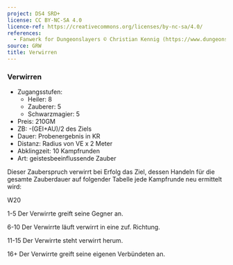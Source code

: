 ```yaml
---
project: DS4 SRD+
license: CC BY-NC-SA 4.0
licence-ref: https://creativecommons.org/licenses/by-nc-sa/4.0/
references: 
  - Fanwerk for Dungeonslayers © Christian Kennig (https://www.dungeonslayers.net/)
source: GRW
title: Verwirren
---
```


### Verwirren

- Zugangsstufen:
  - Heiler: 8
  - Zauberer: 5
  - Schwarzmagier: 5
- Preis: 210GM
- ZB: -(GEI+AU)/2 des Ziels
- Dauer: Probenergebnis in KR
- Distanz: Radius von VE x 2 Meter
- Abklingzeit: 10 Kampfrunden
- Art: geistesbeeinflussende Zauber

Dieser Zauberspruch verwirrt bei Erfolg das Ziel, dessen Handeln für die gesamte Zauberdauer auf folgender Tabelle jede Kampfrunde neu ermittelt wird:

W20

1-5 Der Verwirrte greift seine Gegner an.

6-10 Der Verwirrte läuft verwirrt in eine zuf. Richtung.

11-15 Der Verwirrte steht verwirrt herum.

16+ Der Verwirrte greift seine eigenen Verbündeten an.

